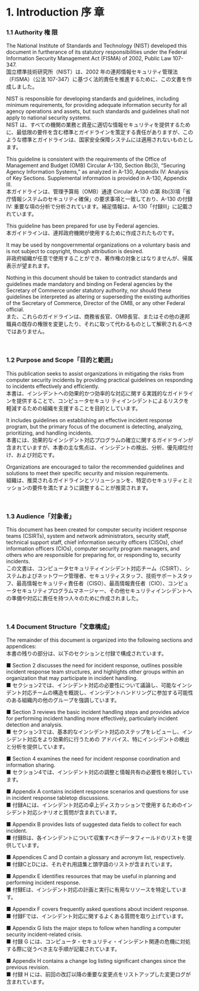 # 1. Introduction 序 章

### 1.1 Authority 権 限

The National Institute of Standards and Technology (NIST) developed this document in furtherance of its statutory responsibilities under the Federal Information Security Management Act (FISMA) of 2002, Public Law 107-347.  
国立標準技術研究所（NIST）は、2002 年の連邦情報セキュリティ管理法（FISMA）（公法 107-347）に基づく法的責任を推進するために、この文書を作成しました。  

NIST is responsible for developing standards and guidelines, including minimum requirements, for providing adequate information security for all agency operations and assets, but such standards and guidelines shall not apply to national security systems.  
NIST は、すべての機関の業務と資産に適切な情報セキュリティを提供するために、最低限の要件を含む標準とガイドラインを策定する責任がありますが、このような標準とガイドラインは、国家安全保障システムには適用されないものとします。  

This guideline is consistent with the requirements of the Office of Management and Budget (OMB) Circular A-130, Section 8b(3), “Securing Agency Information Systems,” as analyzed in A-130, Appendix IV: Analysis of Key Sections. Supplemental information is provided in A-130, Appendix III.  
本ガイドラインは、管理予算局（OMB）通達 Circular A-130 の第 8b(3)項「省庁情報システムのセキュリティ確保」の要求事項と一致しており、A-130 の付録 IV: 重要な項の分析で分析されています。補足情報は、A-130「付録III」に記載されています。  

This guideline has been prepared for use by Federal agencies.  
本ガイドラインは、連邦政府機関が使用するために作成されたものです。  

It may be used by nongovernmental organizations on a voluntary basis and is not subject to copyright, though attribution is desired.  
非政府組織が任意で使用することができ、著作権の対象とはなりませんが、帰属表示が望まれます。  


Nothing in this document should be taken to contradict standards and guidelines made mandatory and binding on Federal agencies by the Secretary of Commerce under statutory authority, nor should these guidelines be interpreted as altering or superseding the existing authorities of the Secretary of Commerce, Director of the OMB, or any other Federal official.  
また、これらのガイドラインは、商務省長官、OMB長官、またはその他の連邦職員の既存の権限を変更したり、それに取って代わるものとして解釈されるべきではありません。 　

<br/>

### 1.2 Purpose and Scope「目的と範囲」

This publication seeks to assist organizations in mitigating the risks from computer security incidents by providing practical guidelines on responding to incidents effectively and efficiently.  
本書は、インシデントへの効果的かつ効率的な対応に関する実践的なガイドラインを提供することで、コンピュータセキュリ ティインシデントによるリスクを軽減するための組織を支援することを目的としています。  

It includes guidelines on establishing an effective incident response program, but the primary focus of the document is detecting, analyzing, prioritizing, and handling incidents.  
本書には、効果的なインシデント対応プログラムの確立に関するガイドラインが含まれていますが、本書の主な焦点は、インシデントの検出、分析、優先順位付け、および対応です。  

Organizations are encouraged to tailor the recommended guidelines and solutions to meet their specific security and mission requirements.  
組織は、推奨されるガイドラインとソリューションを、特定のセキュリティとミッションの要件を満たすように調整することが推奨されます。  

<br/>

### 1.3 Audience「対象者」

This document has been created for computer security incident response teams (CSIRTs), system and network administrators, security staff, technical support staff, chief information security officers (CISOs), chief information officers (CIOs), computer security program managers, and others who are responsible for preparing for, or responding to, security incidents.  
この文書は、コンピュータセキュリティインシデント対応チーム（CSIRT）、システムおよびネットワーク管理者、セキュリティスタッフ、技術サポートスタッフ、最高情報セキュリティ責任者（CISO）、最高情報責任者（CIO）、コンピュータセキュリティプログラムマネージャー、その他セキュリティインシデントへの準備や対応に責任を持つ人々のために作成されました。 　

<br/>

### 1.4 Document Structure「文章構成」

The remainder of this document is organized into the following sections and appendices:  
本書の残りの部分は、以下のセクションと付録で構成されています。  

■ Section 2 discusses the need for incident response, outlines possible incident response team structures, and highlights other groups within an organization that may participate in incident handling.  
■ セクション2では、インシデント対応の必要性について議論し、可能なインシデント対応チームの構造を概説し、インシデントハンドリングに参加する可能性のある組織内の他のグループを強調しています。  

■ Section 3 reviews the basic incident handling steps and provides advice for performing incident handling more effectively, particularly incident detection and analysis.  
■ セクション3では、基本的なインシデント対応のステップをレビューし、インシデント対応をより効果的に行うための アドバイス、特にインシデントの検出と分析を提供しています。  

■ Section 4 examines the need for incident response coordination and information sharing.   
■ セクション4では、インシデント対応の調整と情報共有の必要性を検討しています。  

■ Appendix A contains incident response scenarios and questions for use in incident response tabletop discussions.  
■ 付録Aには、インシデント対応の卓上ディスカッションで使用するためのインシデント対応シナリオと質問が含まれています。  

■ Appendix B provides lists of suggested data fields to collect for each incident.  
■ 付録Bは、各インシデントについて収集すべきデータフィールドのリストを提供しています。  

■ Appendices C and D contain a glossary and acronym list, respectively.  
■ 付録CとDには、それぞれ用語集と頭字語のリストが含まれています。  

■ Appendix E identifies resources that may be useful in planning and performing incident response.  
■ 付録Eは、インシデント対応の計画と実行に有用なリソースを特定しています。 

■ Appendix F covers frequently asked questions about incident response.  
■ 付録Fでは、インシデント対応に関するよくある質問を取り上げています。

■ Appendix G lists the major steps to follow when handling a computer security incident-related crisis.  
■ 付録 G には、コンピュータ・セキュリティ・インシデント関連の危機に対処する際に従うべき主な手順が記載されています。  

■ Appendix H contains a change log listing significant changes since the previous revision.  
■ 付録 H には、前回の改訂以降の重要な変更点をリストアップした変更ログが含まれています。 
